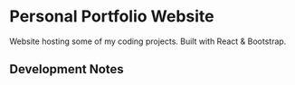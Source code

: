# Personal Portfolio Website

Website hosting some of my coding projects. Built with React & Bootstrap.

## Development Notes
